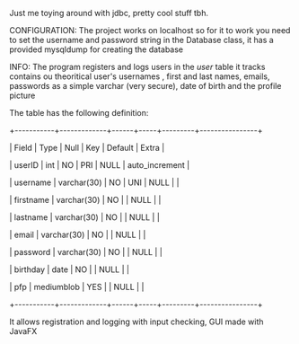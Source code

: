 Just me toying around with jdbc, pretty cool stuff tbh.

CONFIGURATION:
The project works on localhost so for it to work you need to set the username and password string in the Database class, 
it has a provided mysqldump for creating the database

INFO:
The program registers and logs users in the *user* table 
it tracks contains ou theoritical user's usernames , first and last names, emails,
passwords as a simple varchar (very secure),
date of birth and the profile picture

The table has the following definition:

+-----------+-------------+------+-----+---------+----------------+

| Field     | Type        | Null | Key | Default | Extra          |


| userID    | int         | NO   | PRI | NULL    | auto_increment |

| username  | varchar(30) | NO   | UNI | NULL    |                |

| firstname | varchar(30) | NO   |     | NULL    |                |

| lastname  | varchar(30) | NO   |     | NULL    |                |

| email     | varchar(30) | NO   |     | NULL    |                |

| password  | varchar(30) | NO   |     | NULL    |                |

| birthday  | date        | NO   |     | NULL    |                |

| pfp       | mediumblob  | YES  |     | NULL    |                |

+-----------+-------------+------+-----+---------+----------------+
	
It allows registration and logging with input checking, GUI made with JavaFX

